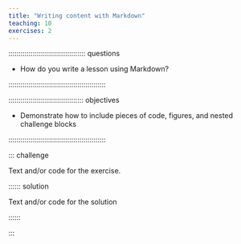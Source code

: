 ```yaml
---
title: "Writing content with Markdown"
teaching: 10
exercises: 2
---
```


:::::::::::::::::::::::::::::::::::::: questions 

- How do you write a lesson using Markdown?

::::::::::::::::::::::::::::::::::::::::::::::::

::::::::::::::::::::::::::::::::::::: objectives

- Demonstrate how to include pieces of code, figures, and nested challenge blocks

::::::::::::::::::::::::::::::::::::::::::::::::



::: challenge

Text and/or code for the exercise.

:::::: solution

Text and/or code for the solution

::::::

:::

